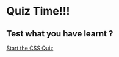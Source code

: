 # Quiz Time!!!

## Test what you have learnt ?


  <a href="https://www.w3schools.com/css/css_quiz.asp">Start the CSS Quiz</a>
